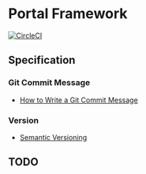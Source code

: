 # Portal Framework

[![CircleCI](https://circleci.com/gh/YukinaMochizuki/portal-framework/tree/master.svg?style=svg)](https://circleci.com/gh/YukinaMochizuki/portal-framework/tree/master)

## Specification

### Git Commit Message
- [How to Write a Git Commit Message](https://chris.beams.io/posts/git-commit/)

### Version
- [Semantic Versioning](https://semver.org/)

## TODO

